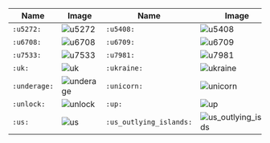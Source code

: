 | Name | Image | Name | Image | Name | Image | Name | Image |
| --- | --- | --- | --- | --- | --- | --- | --- |
| `:u5272:` | ![u5272](https://github.githubassets.com/images/icons/emoji/unicode/1f239.png?v8) | `:u5408:` | ![u5408](https://github.githubassets.com/images/icons/emoji/unicode/1f234.png?v8) | `:u55b6:` | ![u55b6](https://github.githubassets.com/images/icons/emoji/unicode/1f23a.png?v8) | `:u6307:` | ![u6307](https://github.githubassets.com/images/icons/emoji/unicode/1f22f.png?v8) |
| `:u6708:` | ![u6708](https://github.githubassets.com/images/icons/emoji/unicode/1f237.png?v8) | `:u6709:` | ![u6709](https://github.githubassets.com/images/icons/emoji/unicode/1f236.png?v8) | `:u6e80:` | ![u6e80](https://github.githubassets.com/images/icons/emoji/unicode/1f235.png?v8) | `:u7121:` | ![u7121](https://github.githubassets.com/images/icons/emoji/unicode/1f21a.png?v8) |
| `:u7533:` | ![u7533](https://github.githubassets.com/images/icons/emoji/unicode/1f238.png?v8) | `:u7981:` | ![u7981](https://github.githubassets.com/images/icons/emoji/unicode/1f232.png?v8) | `:u7a7a:` | ![u7a7a](https://github.githubassets.com/images/icons/emoji/unicode/1f233.png?v8) | `:uganda:` | ![uganda](https://github.githubassets.com/images/icons/emoji/unicode/1f1fa-1f1ec.png?v8) |
| `:uk:` | ![uk](https://github.githubassets.com/images/icons/emoji/unicode/1f1ec-1f1e7.png?v8) | `:ukraine:` | ![ukraine](https://github.githubassets.com/images/icons/emoji/unicode/1f1fa-1f1e6.png?v8) | `:umbrella:` | ![umbrella](https://github.githubassets.com/images/icons/emoji/unicode/2614.png?v8) | `:unamused:` | ![unamused](https://github.githubassets.com/images/icons/emoji/unicode/1f612.png?v8) |
| `:underage:` | ![underage](https://github.githubassets.com/images/icons/emoji/unicode/1f51e.png?v8) | `:unicorn:` | ![unicorn](https://github.githubassets.com/images/icons/emoji/unicode/1f984.png?v8) | `:united_arab_emirates:` | ![united_arab_emirates](https://github.githubassets.com/images/icons/emoji/unicode/1f1e6-1f1ea.png?v8) | `:united_nations:` | ![united_nations](https://github.githubassets.com/images/icons/emoji/unicode/1f1fa-1f1f3.png?v8) |
| `:unlock:` | ![unlock](https://github.githubassets.com/images/icons/emoji/unicode/1f513.png?v8) | `:up:` | ![up](https://github.githubassets.com/images/icons/emoji/unicode/1f199.png?v8) | `:upside_down_face:` | ![upside_down_face](https://github.githubassets.com/images/icons/emoji/unicode/1f643.png?v8) | `:uruguay:` | ![uruguay](https://github.githubassets.com/images/icons/emoji/unicode/1f1fa-1f1fe.png?v8) |
| `:us:` | ![us](https://github.githubassets.com/images/icons/emoji/unicode/1f1fa-1f1f8.png?v8) | `:us_outlying_islands:` | ![us_outlying_islands](https://github.githubassets.com/images/icons/emoji/unicode/1f1fa-1f1f2.png?v8) | `:us_virgin_islands:` | ![us_virgin_islands](https://github.githubassets.com/images/icons/emoji/unicode/1f1fb-1f1ee.png?v8) | `:uzbekistan:` | ![uzbekistan](https://github.githubassets.com/images/icons/emoji/unicode/1f1fa-1f1ff.png?v8) |
